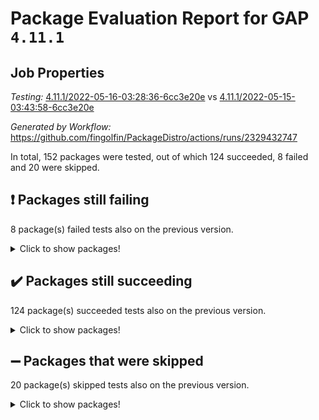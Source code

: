 # Package Evaluation Report for GAP `4.11.1`

## Job Properties

*Testing:* [4.11.1/2022-05-16-03:28:36-6cc3e20e](https://github.com/fingolfin/PackageDistro/blob/data/reports/4.11.1/2022-05-16-03:28:36-6cc3e20e) vs [4.11.1/2022-05-15-03:43:58-6cc3e20e](https://github.com/fingolfin/PackageDistro/blob/data/reports/4.11.1/2022-05-15-03:43:58-6cc3e20e)

*Generated by Workflow:* https://github.com/fingolfin/PackageDistro/actions/runs/2329432747

In total, 152 packages were tested, out of which 124 succeeded, 8 failed and 20 were skipped.

## :exclamation: Packages still failing

8 package(s) failed tests also on the previous version.
<details><summary>Click to show packages!</summary>
- fining 1.4.1 [(failure)](https://github.com/fingolfin/PackageDistro/runs/6445556616?check_suite_focus=true)
- francy 1.2.4 [(failure)](https://github.com/fingolfin/PackageDistro/runs/6445556836?check_suite_focus=true)
- hap 1.39 [(failure)](https://github.com/fingolfin/PackageDistro/runs/6445557374?check_suite_focus=true)
- normalizinterface 1.3.2 [(failure)](https://github.com/fingolfin/PackageDistro/runs/6445558727?check_suite_focus=true)
- packagemanager 1.2 [(failure)](https://github.com/fingolfin/PackageDistro/runs/6445558980?check_suite_focus=true)
- recog 1.3.2 [(failure)](https://github.com/fingolfin/PackageDistro/runs/6445559575?check_suite_focus=true)
- semigroups 4.0.0 [(failure)](https://github.com/fingolfin/PackageDistro/runs/6445559767?check_suite_focus=true)
- transgrp 3.6.1 [(failure)](https://github.com/fingolfin/PackageDistro/runs/6445560245?check_suite_focus=true)
</details>

## :heavy_check_mark: Packages still succeeding

124 package(s) succeeded tests also on the previous version.
<details><summary>Click to show packages!</summary>
- ace 5.4 [(success)](https://github.com/fingolfin/PackageDistro/runs/6445554879?check_suite_focus=true)
- aclib 1.3.2 [(success)](https://github.com/fingolfin/PackageDistro/runs/6445554926?check_suite_focus=true)
- agt 0.2 [(success)](https://github.com/fingolfin/PackageDistro/runs/6445554974?check_suite_focus=true)
- alnuth 3.2.1 [(success)](https://github.com/fingolfin/PackageDistro/runs/6445555015?check_suite_focus=true)
- anupq 3.2.6 [(success)](https://github.com/fingolfin/PackageDistro/runs/6445555076?check_suite_focus=true)
- atlasrep 2.1.2 [(success)](https://github.com/fingolfin/PackageDistro/runs/6445555121?check_suite_focus=true)
- autodoc 2022.03.10 [(success)](https://github.com/fingolfin/PackageDistro/runs/6445555169?check_suite_focus=true)
- automata 1.15 [(success)](https://github.com/fingolfin/PackageDistro/runs/6445555220?check_suite_focus=true)
- automgrp 1.3.2 [(success)](https://github.com/fingolfin/PackageDistro/runs/6445555278?check_suite_focus=true)
- autpgrp 1.10.2 [(success)](https://github.com/fingolfin/PackageDistro/runs/6445555344?check_suite_focus=true)
- cap 2022.05-01 [(success)](https://github.com/fingolfin/PackageDistro/runs/6445555404?check_suite_focus=true)
- caratinterface 2.3.3 [(success)](https://github.com/fingolfin/PackageDistro/runs/6445555459?check_suite_focus=true)
- cddinterface 2020.06.24 [(success)](https://github.com/fingolfin/PackageDistro/runs/6445555503?check_suite_focus=true)
- circle 1.6.5 [(success)](https://github.com/fingolfin/PackageDistro/runs/6445555559?check_suite_focus=true)
- cohomolo 1.6.10 [(success)](https://github.com/fingolfin/PackageDistro/runs/6445555606?check_suite_focus=true)
- congruence 1.2.4 [(success)](https://github.com/fingolfin/PackageDistro/runs/6445555646?check_suite_focus=true)
- corelg 1.56 [(success)](https://github.com/fingolfin/PackageDistro/runs/6445555698?check_suite_focus=true)
- crime 1.6 [(success)](https://github.com/fingolfin/PackageDistro/runs/6445555749?check_suite_focus=true)
- crisp 1.4.5 [(success)](https://github.com/fingolfin/PackageDistro/runs/6445555798?check_suite_focus=true)
- crypting 0.10 [(success)](https://github.com/fingolfin/PackageDistro/runs/6445555835?check_suite_focus=true)
- cryst 4.1.24 [(success)](https://github.com/fingolfin/PackageDistro/runs/6445555884?check_suite_focus=true)
- crystcat 1.1.9 [(success)](https://github.com/fingolfin/PackageDistro/runs/6445555919?check_suite_focus=true)
- ctbllib 1.3.4 [(success)](https://github.com/fingolfin/PackageDistro/runs/6445555966?check_suite_focus=true)
- cubefree 1.19 [(success)](https://github.com/fingolfin/PackageDistro/runs/6445556005?check_suite_focus=true)
- curlinterface 2.2.2 [(success)](https://github.com/fingolfin/PackageDistro/runs/6445556047?check_suite_focus=true)
- cvec 2.7.5 [(success)](https://github.com/fingolfin/PackageDistro/runs/6445556079?check_suite_focus=true)
- datastructures 0.2.7 [(success)](https://github.com/fingolfin/PackageDistro/runs/6445556132?check_suite_focus=true)
- deepthought 1.0.5 [(success)](https://github.com/fingolfin/PackageDistro/runs/6445556178?check_suite_focus=true)
- design 1.7 [(success)](https://github.com/fingolfin/PackageDistro/runs/6445556227?check_suite_focus=true)
- difsets 2.3.1 [(success)](https://github.com/fingolfin/PackageDistro/runs/6445556268?check_suite_focus=true)
- digraphs 1.5.2 [(success)](https://github.com/fingolfin/PackageDistro/runs/6445556325?check_suite_focus=true)
- edim 1.3.5 [(success)](https://github.com/fingolfin/PackageDistro/runs/6445556374?check_suite_focus=true)
- example 4.3.1 [(success)](https://github.com/fingolfin/PackageDistro/runs/6445556422?check_suite_focus=true)
- factint 1.6.3 [(success)](https://github.com/fingolfin/PackageDistro/runs/6445556477?check_suite_focus=true)
- ferret 1.0.7 [(success)](https://github.com/fingolfin/PackageDistro/runs/6445556516?check_suite_focus=true)
- fga 1.4.0 [(success)](https://github.com/fingolfin/PackageDistro/runs/6445556563?check_suite_focus=true)
- float 1.0.3 [(success)](https://github.com/fingolfin/PackageDistro/runs/6445556656?check_suite_focus=true)
- format 1.4.3 [(success)](https://github.com/fingolfin/PackageDistro/runs/6445556701?check_suite_focus=true)
- forms 1.2.7 [(success)](https://github.com/fingolfin/PackageDistro/runs/6445556744?check_suite_focus=true)
- fplsa 1.2.5 [(success)](https://github.com/fingolfin/PackageDistro/runs/6445556776?check_suite_focus=true)
- fr 2.4.8 [(success)](https://github.com/fingolfin/PackageDistro/runs/6445556808?check_suite_focus=true)
- fwtree 1.3 [(success)](https://github.com/fingolfin/PackageDistro/runs/6445556869?check_suite_focus=true)
- gbnp 1.0.5 [(success)](https://github.com/fingolfin/PackageDistro/runs/6445556893?check_suite_focus=true)
- generalizedmorphismsforcap 2022.03-03 [(success)](https://github.com/fingolfin/PackageDistro/runs/6445556938?check_suite_focus=true)
- genss 1.6.6 [(success)](https://github.com/fingolfin/PackageDistro/runs/6445556977?check_suite_focus=true)
- gradedringforhomalg 2022.03-01 [(success)](https://github.com/fingolfin/PackageDistro/runs/6445557026?check_suite_focus=true)
- grape 4.8.5 [(success)](https://github.com/fingolfin/PackageDistro/runs/6445557095?check_suite_focus=true)
- groupoids 1.69 [(success)](https://github.com/fingolfin/PackageDistro/runs/6445557144?check_suite_focus=true)
- grpconst 2.6.2 [(success)](https://github.com/fingolfin/PackageDistro/runs/6445557198?check_suite_focus=true)
- guarana 0.96.3 [(success)](https://github.com/fingolfin/PackageDistro/runs/6445557244?check_suite_focus=true)
- guava 3.16 [(success)](https://github.com/fingolfin/PackageDistro/runs/6445557311?check_suite_focus=true)
- hapcryst 0.1.14 [(success)](https://github.com/fingolfin/PackageDistro/runs/6445557418?check_suite_focus=true)
- hecke 1.5.3 [(success)](https://github.com/fingolfin/PackageDistro/runs/6445557462?check_suite_focus=true)
- help 3.5 [(success)](https://github.com/fingolfin/PackageDistro/runs/6445557502?check_suite_focus=true)
- idrel 2.43 [(success)](https://github.com/fingolfin/PackageDistro/runs/6445557538?check_suite_focus=true)
- images 1.3.1 [(success)](https://github.com/fingolfin/PackageDistro/runs/6445557560?check_suite_focus=true)
- intpic 0.2.4 [(success)](https://github.com/fingolfin/PackageDistro/runs/6445557609?check_suite_focus=true)
- io 4.7.2 [(success)](https://github.com/fingolfin/PackageDistro/runs/6445557647?check_suite_focus=true)
- irredsol 1.4.3 [(success)](https://github.com/fingolfin/PackageDistro/runs/6445557678?check_suite_focus=true)
- json 2.1.0 [(success)](https://github.com/fingolfin/PackageDistro/runs/6445557709?check_suite_focus=true)
- jupyterkernel 1.4.1 [(success)](https://github.com/fingolfin/PackageDistro/runs/6445557746?check_suite_focus=true)
- jupyterviz 1.5.1 [(success)](https://github.com/fingolfin/PackageDistro/runs/6445557846?check_suite_focus=true)
- kan 1.34 [(success)](https://github.com/fingolfin/PackageDistro/runs/6445557874?check_suite_focus=true)
- kbmag 1.5.9 [(success)](https://github.com/fingolfin/PackageDistro/runs/6445557917?check_suite_focus=true)
- laguna 3.9.5 [(success)](https://github.com/fingolfin/PackageDistro/runs/6445558002?check_suite_focus=true)
- liealgdb 2.2.1 [(success)](https://github.com/fingolfin/PackageDistro/runs/6445558033?check_suite_focus=true)
- liepring 2.6 [(success)](https://github.com/fingolfin/PackageDistro/runs/6445558059?check_suite_focus=true)
- liering 2.4.2 [(success)](https://github.com/fingolfin/PackageDistro/runs/6445558115?check_suite_focus=true)
- linearalgebraforcap 2022.04-02 [(success)](https://github.com/fingolfin/PackageDistro/runs/6445558161?check_suite_focus=true)
- loops 3.4.1 [(success)](https://github.com/fingolfin/PackageDistro/runs/6445558217?check_suite_focus=true)
- lpres 1.0.3 [(success)](https://github.com/fingolfin/PackageDistro/runs/6445558275?check_suite_focus=true)
- majoranaalgebras 1.4 [(success)](https://github.com/fingolfin/PackageDistro/runs/6445558314?check_suite_focus=true)
- mapclass 1.4.5 [(success)](https://github.com/fingolfin/PackageDistro/runs/6445558363?check_suite_focus=true)
- matgrp 0.64 [(success)](https://github.com/fingolfin/PackageDistro/runs/6445558399?check_suite_focus=true)
- modisom 2.5.2 [(success)](https://github.com/fingolfin/PackageDistro/runs/6445558461?check_suite_focus=true)
- modulepresentationsforcap 2022.03-02 [(success)](https://github.com/fingolfin/PackageDistro/runs/6445558493?check_suite_focus=true)
- monoidalcategories 2022.04-04 [(success)](https://github.com/fingolfin/PackageDistro/runs/6445558538?check_suite_focus=true)
- nconvex 2020.11-04 [(success)](https://github.com/fingolfin/PackageDistro/runs/6445558571?check_suite_focus=true)
- nilmat 1.4.1 [(success)](https://github.com/fingolfin/PackageDistro/runs/6445558619?check_suite_focus=true)
- nock 1.5 [(success)](https://github.com/fingolfin/PackageDistro/runs/6445558682?check_suite_focus=true)
- nq 2.5.8 [(success)](https://github.com/fingolfin/PackageDistro/runs/6445558779?check_suite_focus=true)
- numericalsgps 1.3.0 [(success)](https://github.com/fingolfin/PackageDistro/runs/6445558828?check_suite_focus=true)
- openmath 11.5.1 [(success)](https://github.com/fingolfin/PackageDistro/runs/6445558874?check_suite_focus=true)
- orb 4.8.4 [(success)](https://github.com/fingolfin/PackageDistro/runs/6445558921?check_suite_focus=true)
- patternclass 2.4.2 [(success)](https://github.com/fingolfin/PackageDistro/runs/6445559050?check_suite_focus=true)
- permut 2.0.4 [(success)](https://github.com/fingolfin/PackageDistro/runs/6445559114?check_suite_focus=true)
- polenta 1.3.10 [(success)](https://github.com/fingolfin/PackageDistro/runs/6445559175?check_suite_focus=true)
- polymaking 0.8.6 [(success)](https://github.com/fingolfin/PackageDistro/runs/6445559224?check_suite_focus=true)
- primgrp 3.4.1 [(success)](https://github.com/fingolfin/PackageDistro/runs/6445559267?check_suite_focus=true)
- profiling 2.5.0 [(success)](https://github.com/fingolfin/PackageDistro/runs/6445559331?check_suite_focus=true)
- qpa 1.33 [(success)](https://github.com/fingolfin/PackageDistro/runs/6445559367?check_suite_focus=true)
- quagroup 1.8.3 [(success)](https://github.com/fingolfin/PackageDistro/runs/6445559405?check_suite_focus=true)
- radiroot 2.9 [(success)](https://github.com/fingolfin/PackageDistro/runs/6445559459?check_suite_focus=true)
- rcwa 4.6.4 [(success)](https://github.com/fingolfin/PackageDistro/runs/6445559501?check_suite_focus=true)
- rds 1.8 [(success)](https://github.com/fingolfin/PackageDistro/runs/6445559534?check_suite_focus=true)
- repndecomp 1.2.1 [(success)](https://github.com/fingolfin/PackageDistro/runs/6445559623?check_suite_focus=true)
- repsn 3.1.0 [(success)](https://github.com/fingolfin/PackageDistro/runs/6445559654?check_suite_focus=true)
- resclasses 4.7.2 [(success)](https://github.com/fingolfin/PackageDistro/runs/6445559686?check_suite_focus=true)
- scscp 2.3.1 [(success)](https://github.com/fingolfin/PackageDistro/runs/6445559737?check_suite_focus=true)
- sglppow 2.2 [(success)](https://github.com/fingolfin/PackageDistro/runs/6445559789?check_suite_focus=true)
- sgpviz 0.999.5 [(success)](https://github.com/fingolfin/PackageDistro/runs/6445559828?check_suite_focus=true)
- simpcomp 2.1.14 [(success)](https://github.com/fingolfin/PackageDistro/runs/6445559862?check_suite_focus=true)
- singular 2020.12.18 [(success)](https://github.com/fingolfin/PackageDistro/runs/6445559887?check_suite_focus=true)
- sla 1.5.3 [(success)](https://github.com/fingolfin/PackageDistro/runs/6445559927?check_suite_focus=true)
- smallgrp 1.5 [(success)](https://github.com/fingolfin/PackageDistro/runs/6445559966?check_suite_focus=true)
- smallsemi 0.6.13 [(success)](https://github.com/fingolfin/PackageDistro/runs/6445560005?check_suite_focus=true)
- sonata 2.9.4 [(success)](https://github.com/fingolfin/PackageDistro/runs/6445560039?check_suite_focus=true)
- sophus 1.25 [(success)](https://github.com/fingolfin/PackageDistro/runs/6445560077?check_suite_focus=true)
- spinsym 1.5.2 [(success)](https://github.com/fingolfin/PackageDistro/runs/6445560106?check_suite_focus=true)
- symbcompcc 1.3.2 [(success)](https://github.com/fingolfin/PackageDistro/runs/6445560131?check_suite_focus=true)
- thelma 1.3 [(success)](https://github.com/fingolfin/PackageDistro/runs/6445560161?check_suite_focus=true)
- tomlib 1.2.9 [(success)](https://github.com/fingolfin/PackageDistro/runs/6445560185?check_suite_focus=true)
- toric 1.9.5 [(success)](https://github.com/fingolfin/PackageDistro/runs/6445560211?check_suite_focus=true)
- ugaly 4.0.2 [(success)](https://github.com/fingolfin/PackageDistro/runs/6445560276?check_suite_focus=true)
- unipot 1.5 [(success)](https://github.com/fingolfin/PackageDistro/runs/6445560304?check_suite_focus=true)
- unitlib 4.1.0 [(success)](https://github.com/fingolfin/PackageDistro/runs/6445560343?check_suite_focus=true)
- utils 0.72 [(success)](https://github.com/fingolfin/PackageDistro/runs/6445560387?check_suite_focus=true)
- uuid 0.7 [(success)](https://github.com/fingolfin/PackageDistro/runs/6445560428?check_suite_focus=true)
- walrus 0.9991 [(success)](https://github.com/fingolfin/PackageDistro/runs/6445560480?check_suite_focus=true)
- wedderga 4.10.2 [(success)](https://github.com/fingolfin/PackageDistro/runs/6445560528?check_suite_focus=true)
- xmod 2.88 [(success)](https://github.com/fingolfin/PackageDistro/runs/6445560563?check_suite_focus=true)
- xmodalg 1.22 [(success)](https://github.com/fingolfin/PackageDistro/runs/6445560595?check_suite_focus=true)
- yangbaxter 0.10.0 [(success)](https://github.com/fingolfin/PackageDistro/runs/6445560640?check_suite_focus=true)
- zeromqinterface 0.13 [(success)](https://github.com/fingolfin/PackageDistro/runs/6445560683?check_suite_focus=true)
</details>

## :heavy_minus_sign: Packages that were skipped

20 package(s) skipped tests also on the previous version.
<details><summary>Click to show packages!</summary>
- 4ti2interface 2022.03-01 [(skipped)](https://github.com/fingolfin/PackageDistro/runs/6445497769?check_suite_focus=true)
- browse 1.8.14 [(skipped)](https://github.com/fingolfin/PackageDistro/runs/6445497769?check_suite_focus=true)
- examplesforhomalg 2022.03-01 [(skipped)](https://github.com/fingolfin/PackageDistro/runs/6445497769?check_suite_focus=true)
- gapdoc 1.6.5 [(skipped)](https://github.com/fingolfin/PackageDistro/runs/6445497769?check_suite_focus=true)
- gauss 2022.03-01 [(skipped)](https://github.com/fingolfin/PackageDistro/runs/6445497769?check_suite_focus=true)
- gaussforhomalg 2022.03-01 [(skipped)](https://github.com/fingolfin/PackageDistro/runs/6445497769?check_suite_focus=true)
- gradedmodules 2022.03-01 [(skipped)](https://github.com/fingolfin/PackageDistro/runs/6445497769?check_suite_focus=true)
- homalg 2022.03-01 [(skipped)](https://github.com/fingolfin/PackageDistro/runs/6445497769?check_suite_focus=true)
- homalgtocas 2022.03-01 [(skipped)](https://github.com/fingolfin/PackageDistro/runs/6445497769?check_suite_focus=true)
- io_forhomalg 2022.03-01 [(skipped)](https://github.com/fingolfin/PackageDistro/runs/6445497769?check_suite_focus=true)
- itc 1.5.1 [(skipped)](https://github.com/fingolfin/PackageDistro/runs/6445497769?check_suite_focus=true)
- localizeringforhomalg 2022.03-01 [(skipped)](https://github.com/fingolfin/PackageDistro/runs/6445497769?check_suite_focus=true)
- matricesforhomalg 2022.04-01 [(skipped)](https://github.com/fingolfin/PackageDistro/runs/6445497769?check_suite_focus=true)
- modules 2022.03-01 [(skipped)](https://github.com/fingolfin/PackageDistro/runs/6445497769?check_suite_focus=true)
- polycyclic 2.16 [(skipped)](https://github.com/fingolfin/PackageDistro/runs/6445497769?check_suite_focus=true)
- ringsforhomalg 2022.04-01 [(skipped)](https://github.com/fingolfin/PackageDistro/runs/6445497769?check_suite_focus=true)
- sco 2022.03-01 [(skipped)](https://github.com/fingolfin/PackageDistro/runs/6445497769?check_suite_focus=true)
- toolsforhomalg 2022.04-03 [(skipped)](https://github.com/fingolfin/PackageDistro/runs/6445497769?check_suite_focus=true)
- toricvarieties 2022.03.23 [(skipped)](https://github.com/fingolfin/PackageDistro/runs/6445497769?check_suite_focus=true)
- xgap 4.31 [(skipped)](https://github.com/fingolfin/PackageDistro/runs/6445497769?check_suite_focus=true)
</details>

